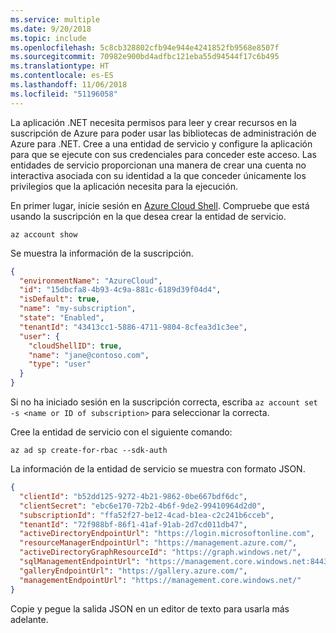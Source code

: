```yaml
---
ms.service: multiple
ms.date: 9/20/2018
ms.topic: include
ms.openlocfilehash: 5c8cb328802cfb94e944e4241852fb9568e8507f
ms.sourcegitcommit: 70982e900bd4adfbc121eba55d94544f17c6b495
ms.translationtype: HT
ms.contentlocale: es-ES
ms.lasthandoff: 11/06/2018
ms.locfileid: "51196058"
---
```

La aplicación .NET necesita permisos para leer y crear recursos en la suscripción de Azure para poder usar las bibliotecas de administración de Azure para .NET. Cree a una entidad de servicio y configure la aplicación para que se ejecute con sus credenciales para conceder este acceso. Las entidades de servicio proporcionan una manera de crear una cuenta no interactiva asociada con su identidad a la que conceder únicamente los privilegios que la aplicación necesita para la ejecución.

En primer lugar, inicie sesión en [Azure Cloud Shell](https://shell.azure.com/bash). Compruebe que está usando la suscripción en la que desea crear la entidad de servicio. 

```azurecli-interactive
az account show
```

Se muestra la información de la suscripción.

```json
{
  "environmentName": "AzureCloud",
  "id": "15dbcfa8-4b93-4c9a-881c-6189d39f04d4",
  "isDefault": true,
  "name": "my-subscription",
  "state": "Enabled",
  "tenantId": "43413cc1-5886-4711-9804-8cfea3d1c3ee",
  "user": {
    "cloudShellID": true,
    "name": "jane@contoso.com",
    "type": "user"
  }
}
```

Si no ha iniciado sesión en la suscripción correcta, escriba `az account set -s <name or ID of subscription>` para seleccionar la correcta.

Cree la entidad de servicio con el siguiente comando:

```azurecli-interactive
az ad sp create-for-rbac --sdk-auth
```

La información de la entidad de servicio se muestra con formato JSON.

```json
{
  "clientId": "b52dd125-9272-4b21-9862-0be667bdf6dc",
  "clientSecret": "ebc6e170-72b2-4b6f-9de2-99410964d2d0",
  "subscriptionId": "ffa52f27-be12-4cad-b1ea-c2c241b6cceb",
  "tenantId": "72f988bf-86f1-41af-91ab-2d7cd011db47",
  "activeDirectoryEndpointUrl": "https://login.microsoftonline.com",
  "resourceManagerEndpointUrl": "https://management.azure.com/",
  "activeDirectoryGraphResourceId": "https://graph.windows.net/",
  "sqlManagementEndpointUrl": "https://management.core.windows.net:8443/",
  "galleryEndpointUrl": "https://gallery.azure.com/",
  "managementEndpointUrl": "https://management.core.windows.net/"
}
```

Copie y pegue la salida JSON en un editor de texto para usarla más adelante.
